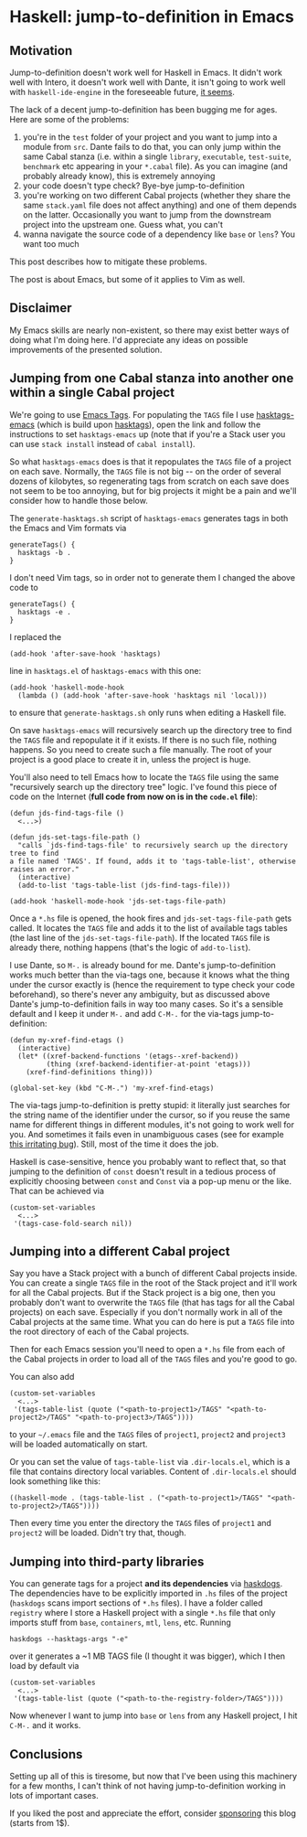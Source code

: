 # Haskell: jump-to-definition in Emacs

## Motivation

Jump-to-definition doesn't work well for Haskell in Emacs. It didn't work well with Intero, it doesn't work well with Dante, it isn't going to work well with `haskell-ide-engine` in the foreseeable future, [it seems](https://github.com/haskell/haskell-ide-engine/issues/308).

The lack of a decent jump-to-definition has been bugging me for ages. Here are some of the problems:

1. you're in the `test` folder of your project and you want to jump into a module from `src`. Dante fails to do that, you can only jump within the same Cabal stanza (i.e. within a single `library`, `executable`, `test-suite`, `benchmark` etc appearing in your `*.cabal` file). As you can imagine (and probably already know), this is extremely annoying
2. your code doesn't type check? Bye-bye jump-to-definition
3. you're working on two different Cabal projects (whether they share the same `stack.yaml` file does not affect anything) and one of them depends on the latter. Occasionally you want to jump from the downstream project into the upstream one. Guess what, you can't
4. wanna navigate the source code of a dependency like `base` or `lens`? You want too much

This post describes how to mitigate these problems.

The post is about Emacs, but some of it applies to Vim as well.

## Disclaimer

My Emacs skills are nearly non-existent, so there may exist better ways of doing what I'm doing here. I'd appreciate any ideas on possible improvements of the presented solution.

## Jumping from one Cabal stanza into another one within a single Cabal project

We're going to use [Emacs Tags](https://www.emacswiki.org/emacs/EmacsTags). For populating the `TAGS` file I use [hasktags-emacs](https://github.com/ptek/hasktags-emacs) (which is build upon [hasktags](https://hackage.haskell.org/package/hasktags)), open the link and follow the instructions to set `hasktags-emacs` up (note that if you're a Stack user you can use `stack install` instead of `cabal install`).

So what `hasktags-emacs` does is that it repopulates the `TAGS` file of a project on each save. Normally, the `TAGS` file is not big -- on the order of several dozens of kilobytes, so regenerating tags from scratch on each save does not seem to be too annoying, but for big projects it might be a pain and we'll consider how to handle those below.

The `generate-hasktags.sh` script of `hasktags-emacs` generates tags in both the Emacs and Vim formats via

```
generateTags() {
  hasktags -b .
}
```

I don't need Vim tags, so in order not to generate them I changed the above code to

```
generateTags() {
  hasktags -e .
}
```

I replaced the

```elisp
(add-hook 'after-save-hook 'hasktags)
```

line in `hasktags.el` of `hasktags-emacs` with this one:

```elisp
(add-hook 'haskell-mode-hook
  (lambda () (add-hook 'after-save-hook 'hasktags nil 'local)))
```

to ensure that `generate-hasktags.sh` only runs when editing a Haskell file.

On save `hasktags-emacs` will recursively search up the directory tree to find the `TAGS` file and repopulate it if it exists. If there is no such file, nothing happens. So you need to create such a file manually. The root of your project is a good place to create it in, unless the project is huge.

You'll also need to tell Emacs how to locate the `TAGS` file using the same "recursively search up the directory tree" logic. I've found this piece of code on the Internet (**full code from now on is in the `code.el` file**):

```elisp
(defun jds-find-tags-file ()
  <...>)

(defun jds-set-tags-file-path ()
  "calls `jds-find-tags-file' to recursively search up the directory tree to find
a file named 'TAGS'. If found, adds it to 'tags-table-list', otherwise raises an error."
  (interactive)
  (add-to-list 'tags-table-list (jds-find-tags-file)))

(add-hook 'haskell-mode-hook 'jds-set-tags-file-path)
```

Once a `*.hs` file is opened, the hook fires and `jds-set-tags-file-path` gets called. It locates the `TAGS` file and adds it to the list of available tags tables (the last line of the `jds-set-tags-file-path`). If the located `TAGS` file is already there, nothing happens (that's the logic of `add-to-list`).

I use Dante, so `M-.` is already bound for me. Dante's jump-to-definition works much better than the via-tags one, because it knows what the thing under the cursor exactly is (hence the requirement to type check your code beforehand), so there's never any ambiguity, but as discussed above Dante's jump-to-definition fails in way too many cases. So it's a sensible default and I keep it under `M-.` and add `C-M-.` for the via-tags jump-to-definition:

```elisp
(defun my-xref-find-etags ()
  (interactive)
  (let* ((xref-backend-functions '(etags--xref-backend))
         (thing (xref-backend-identifier-at-point 'etags)))
    (xref-find-definitions thing)))

(global-set-key (kbd "C-M-.") 'my-xref-find-etags)

```

The via-tags jump-to-definition is pretty stupid: it literally just searches for the string name of the identifier under the cursor, so if you reuse the same name for different things in different modules, it's not going to work well for you. And sometimes it fails even in unambiguous cases (see for example [this irritating bug](https://github.com/MarcWeber/hasktags/issues/76)). Still, most of the time it does the job.

Haskell is case-sensitive, hence you probably want to reflect that, so that jumping to the definition of `const` doesn't result in a tedious process of explicitly choosing between `const` and `Const` via a pop-up menu or the like. That can be achieved via

```elisp
(custom-set-variables
  <...>
 '(tags-case-fold-search nil))
```

## Jumping into a different Cabal project

Say you have a Stack project with a bunch of different Cabal projects inside. You can create a single `TAGS` file in the root of the Stack project and it'll work for all the Cabal projects. But if the Stack project is a big one, then you probably don't want to overwrite the `TAGS` file (that has tags for all the Cabal projects) on each save. Especially if you don't normally work in all of the Cabal projects at the same time. What you can do here is put a `TAGS` file into the root directory of each of the Cabal projects.

Then for each Emacs session you'll need to open a `*.hs` file from each of the Cabal projects in order to load all of the `TAGS` files and you're good to go.

You can also add

```elisp
(custom-set-variables
  <...>
 '(tags-table-list (quote ("<path-to-project1>/TAGS" "<path-to-project2>/TAGS" "<path-to-project3>/TAGS"))))
```

to your `~/.emacs` file and the `TAGS` files of `project1`, `project2` and `project3` will be loaded automatically on start.

Or you can set the value of `tags-table-list` via `.dir-locals.el`, which is a file that contains directory local variables. Content of `.dir-locals.el` should look something like this:

```elisp
((haskell-mode . (tags-table-list . ("<path-to-project1>/TAGS" "<path-to-project2>/TAGS"))))
```

Then every time you enter the directory the `TAGS` files of `project1` and `project2` will be loaded. Didn't try that, though.

## Jumping into third-party libraries

You can generate tags for a project __and its dependencies__ via [haskdogs](https://hackage.haskell.org/package/haskdogs). The dependencies have to be explicitly imported in `.hs` files of the project (`haskdogs` scans import sections of `*.hs` files). I have a folder called `registry` where I store a Haskell project with a single `*.hs` file that only imports stuff from `base`, `containers`, `mtl`, `lens`, etc. Running

```
haskdogs --hasktags-args "-e"
```

over it generates a ~1 MB TAGS file (I thought it was bigger), which I then load by default via

```elisp
(custom-set-variables
  <...>
 '(tags-table-list (quote ("<path-to-the-registry-folder>/TAGS"))))
```

Now whenever I want to jump into `base` or `lens` from any Haskell project, I hit `C-M-.` and it works.

## Conclusions

Setting up all of this is tiresome, but now that I've been using this machinery for a few months, I can't think of not having jump-to-definition working in lots of important cases.

If you liked the post and appreciate the effort, consider [sponsoring](https://github.com/sponsors/effectfully-ou) this blog (starts from 1$).
